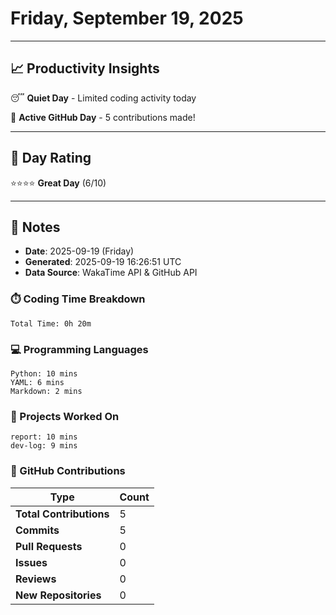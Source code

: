 # Friday, September 19, 2025

---

## 📈 Productivity Insights

😴 **Quiet Day** - Limited coding activity today

🚀 **Active GitHub Day** - 5 contributions made!

---

## 🎯 Day Rating

⭐⭐⭐⭐ **Great Day** (6/10)

---

## 📝 Notes

- **Date**: 2025-09-19 (Friday)
- **Generated**: 2025-09-19 16:26:51 UTC
- **Data Source**: WakaTime API & GitHub API


### ⏱️ Coding Time Breakdown

```
Total Time: 0h 20m
```

### 💻 Programming Languages

```
Python: 10 mins
YAML: 6 mins
Markdown: 2 mins
```

### 📂 Projects Worked On

```
report: 10 mins
dev-log: 9 mins

```


### 🐙 GitHub Contributions

| Type | Count |
|------|-------|
| **Total Contributions** | 5 |
| **Commits** | 5 |
| **Pull Requests** | 0 |
| **Issues** | 0 |
| **Reviews** | 0 |
| **New Repositories** | 0 |

